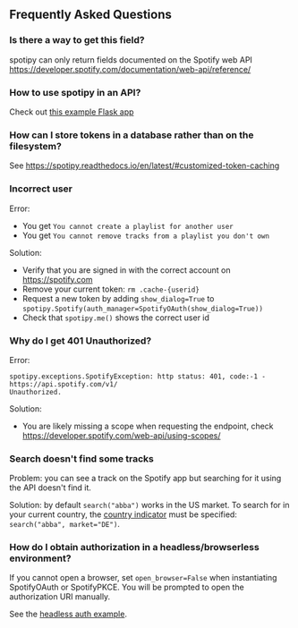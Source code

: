 ## Frequently Asked Questions

### Is there a way to get this field?

spotipy can only return fields documented on the Spotify web API https://developer.spotify.com/documentation/web-api/reference/

### How to use spotipy in an API?

Check out [this example Flask app](examples/app.py)

### How can I store tokens in a database rather than on the filesystem?

See https://spotipy.readthedocs.io/en/latest/#customized-token-caching

### Incorrect user

Error:

 - You get `You cannot create a playlist for another user`
 - You get `You cannot remove tracks from a playlist you don't own`

Solution:

 - Verify that you are signed in with the correct account on https://spotify.com
 - Remove your current token: `rm .cache-{userid}`
 - Request a new token by adding `show_dialog=True` to `spotipy.Spotify(auth_manager=SpotifyOAuth(show_dialog=True))`
 - Check that `spotipy.me()` shows the correct user id

### Why do I get 401 Unauthorized?

Error:

    spotipy.exceptions.SpotifyException: http status: 401, code:-1 - https://api.spotify.com/v1/
    Unauthorized.

Solution:

 - You are likely missing a scope when requesting the endpoint, check
https://developer.spotify.com/web-api/using-scopes/

### Search doesn't find some tracks

Problem: you can see a track on the Spotify app but searching for it using the API doesn't find it.
 
Solution: by default `search("abba")` works in the US market.
To search for in your current country, the [country indicator](https://en.wikipedia.org/wiki/ISO_3166-1_alpha-2)
must be specified: `search("abba", market="DE")`.

### How do I obtain authorization in a headless/browserless environment?

If you cannot open a browser, set `open_browser=False` when instantiating SpotifyOAuth or SpotifyPKCE. You will be
prompted to open the authorization URI manually.  

See the [headless auth example](examples/headless.py).